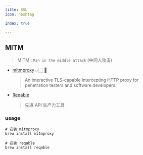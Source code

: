 ```yaml
---
title: SSL
icon: hashtag

index: true

---
```


<!-- more -->

## MITM
> MITM : `Man in the middle attack` (中间人攻击)

- [mitmproxy](https://mitmproxy.org/) 👉🏻 [🐙](https://github.com/mitmproxy/mitmproxy)
    > An interactive TLS-capable intercepting HTTP proxy for penetration testers and software developers.
- [Reqable](https://reqable.com)
    > 先进 API 生产力工具
    
### usage

```shell
# 安装 mitmproxy
brew install mitmproxy

# 安装 reqable
brew install reqable
```

